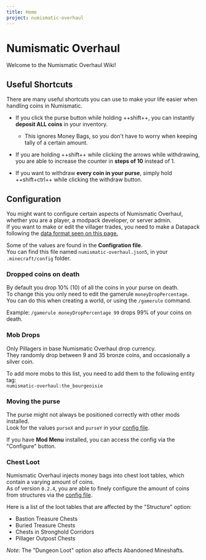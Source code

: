 ```yaml
---
title: Home
project: numismatic-overhaul
---
```


# Numismatic Overhaul

Welcome to the Numismatic Overhaul Wiki!  

## Useful Shortcuts    
There are many useful shortcuts you can use to make your life easier when handling coins in Numismatic.  

- If you click the purse button while holding ++shift++, you can instantly **deposit ALL coins** in your inventory.  
    - This ignores Money Bags, so you don't have to worry when keeping tally of a certain amount.  

- If you are holding ++shift++ while clicking the arrows while withdrawing, you are able to increase the counter in **steps of 10** instead of 1.  

- If you want to withdraw **every coin in your purse**, simply hold ++shift+ctrl++ while clicking the withdraw button.  

## Configuration
You might want to configure certain aspects of Numismatic Overhaul, whether you are a player, a modpack developer, or server admin.  
If you want to make or edit the villager trades, you need to make a Datapack following the [data format seen on this page.](trades.md)  

Some of the values are found in the **Configration file**.  
You can find this file named `numismatic-overhaul.json5`, in your `.minecraft/config` folder.  

### Dropped coins on death  
By default you drop 10% (10) of all the coins in your purse on death.  
To change this you only need to edit the gamerule `moneyDropPercentage`.  
You can do this when creating a world, or using the `/gamerule` command.  

Example:  `/gamerule moneyDropPercentage 99` drops 99% of your coins on death.   

### Mob Drops  
Only Pillagers in base Numismatic Overhaul drop currency.  
They randomly drop between 9 and 35 bronze coins, and occasionally a silver coin.  

To add more mobs to this list, you need to add them to the following entity tag:  
`numismatic-overhaul:the_bourgeoisie` 

### Moving the purse  
The purse might not always be positioned correctly with other mods installed.  
Look for the values `purseX` and `purseY` in your [config file](#configuration).  

If you have **Mod Menu** installed, you can access the config via the "Configure" button.  

### Chest Loot  
Numismatic Overhaul injects money bags into chest loot tables, which contain a varying amount of coins.  
As of version `0.2.4`, you are able to finely configure the amount of coins from structures via the [config file](#configuration).  

Here is a list of the loot tables that are affected by the "Structure" option:  

- Bastion Treasure Chests  
- Buried Treasure Chests  
- Chests in Stronghold Corridors  
- Pillager Outpost Chests   

*Note*: The "Dungeon Loot" option also affects Abandoned Mineshafts.  